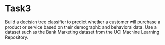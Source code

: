 # Task3
 Build a decision tree classifier to predict whether a customer will purchase a product or service based on their demographic and behavioral data. Use a dataset such as the Bank Marketing dataset from the UCI Machine Learning Repository.
